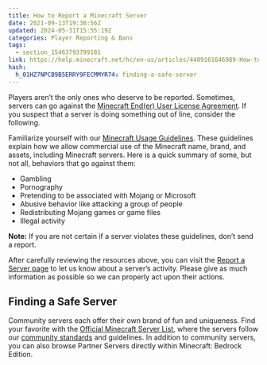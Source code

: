 ```yaml
---
title: How to Report a Minecraft Server
date: 2021-09-13T19:38:56Z
updated: 2024-05-31T15:55:19Z
categories: Player Reporting & Bans
tags:
  - section_15463793799181
link: https://help.minecraft.net/hc/en-us/articles/4409161646989-How-to-Report-a-Minecraft-Server
hash:
  h_01HZ7NPCB9B5ERRY9FECMMYR74: finding-a-safe-server
---
```


Players aren’t the only ones who deserve to be reported. Sometimes, servers can go against the [Minecraft End(er) User License Agreement](https://aka.ms/mc-eula). If you suspect that a server is doing something out of line, consider the following.

Familiarize yourself with our [Minecraft Usage Guidelines](https://aka.ms/MCUsageGuidelines). These guidelines explain how we allow commercial use of the Minecraft name, brand, and assets, including Minecraft servers. Here is a quick summary of some, but not all, behaviors that go against them:

- Gambling
- Pornography
- Pretending to be associated with Mojang or Microsoft
- Abusive behavior like attacking a group of people
- Redistributing Mojang games or game files
- Illegal activity

**Note:** If you are not certain if a server violates these guidelines, don’t send a report.

After carefully reviewing the resources above, you can visit the [Report a Server page](https://aka.ms/MCE-ReportServer) to let us know about a server’s activity. Please give as much information as possible so we can properly act upon their actions.

## Finding a Safe Server

Community servers each offer their own brand of fun and uniqueness. Find your favorite with the [Official Minecraft Server List](http://aka.ms/OfficialMinecraftServerList), where the servers follow our [community standards](https://aka.ms/MCUGCommunityStandards) and guidelines. In addition to community servers, you can also browse Partner Servers directly within Minecraft: Bedrock Edition.
